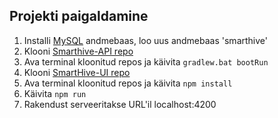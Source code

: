 ## Projekti paigaldamine
1. Installi [MySQL](https://www.mysql.com/) andmebaas, loo uus andmebaas 'smarthive'
2. Klooni [Smarthive-API repo](https://github.com/chlohk/SmartHive-API)
3. Ava terminal kloonitud repos ja käivita `gradlew.bat bootRun`
4. Klooni [SmartHive-UI repo](https://github.com/chlohk/SmartHive-UI)
5. Ava terminal kloonitud repos ja käivita `npm install`
6. Käivita `npm run`
7. Rakendust serveeritakse URL'il localhost:4200
